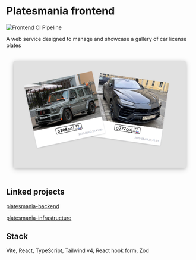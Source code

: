 # Platesmania frontend

![Frontend CI Pipeline](https://github.com/sarkiisov/platesmania-frontend/actions/workflows/ci.yml/badge.svg?branch=main)

A web service designed to manage and showcase a gallery of car license plates

<div  style="box-sizing: border-box; padding: 20px">
  <img src="./docs/preview.png" alt="Alt text" style="border-radius: 4px; box-shadow: 0 4px 16px 0 rgba(0,0,0,0.20), 0 1.5px 6px 0 rgba(0,0,0,0.16)" />
</div>

## Linked projects

[platesmania-backend](https://github.com/EgorVelikiy/devops-server)

[platesmania-infrastructure](https://github.com/sarkiisov/platesmania-infrastructure)

## Stack

Vite, React, TypeScript, Tailwind v4, React hook form, Zod
